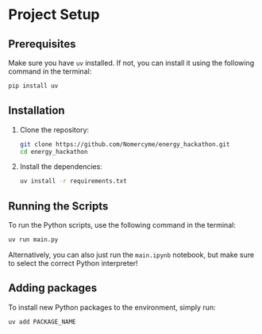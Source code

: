 # Project Setup

## Prerequisites

Make sure you have `uv` installed. If not, you can install it using the following command in the terminal:

```bash
pip install uv
```

## Installation

1. Clone the repository:
    ```bash
    git clone https://github.com/Nomercyme/energy_hackathon.git
    cd energy_hackathon
    ```

2. Install the dependencies:
    ```bash
    uv install -r requirements.txt
    ```

## Running the Scripts

To run the Python scripts, use the following command in the terminal:
```bash
uv run main.py
```

Alternatively, you can also just run the `main.ipynb` notebook, but make sure to select the correct Python interpreter!

## Adding packages

To install new Python packages to the environment, simply run:
```bash
uv add PACKAGE_NAME
```